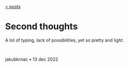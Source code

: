 [< posts](https://github.com/jakubkrnac/blog)

# Second thoughts

A lot of typing, lack of possibilities, yet so pretty and light.

&nbsp;

jakubkrnac • 13 dec 2022

